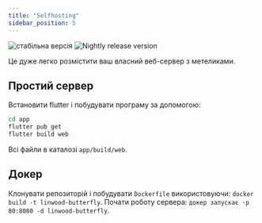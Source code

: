```yaml
---
title: "Selfhosting"
sidebar_position: 5
---
```


![стабільна версія](https://img.shields.io/badge/dynamic/yaml?color=c4840d&label=Stable&query=%24.version&url=https%3A%2F%2Fraw.githubusercontent.com%2FLinwoodCloud%2Fbutterfly%2Fstable%2Fapp%2Fpubspec.yaml&style=for-the-badge) ![Nightly release version](https://img.shields.io/badge/dynamic/yaml?color=f7d28c&label=Nightly&query=%24.version&url=https%3A%2F%2Fraw.githubusercontent.com%2FLinwoodCloud%2Fbutterfly%2Fnightly%2Fapp%2Fpubspec.yaml&style=for-the-badge)

Це дуже легко розмістити ваш власний веб-сервер з метеликами.

## Простий сервер

Встановити flutter і побудувати програму за допомогою:

```bash
cd app
flutter pub get
flutter build web
```

Всі файли в каталозі `app/build/web`.

## Докер

Клонувати репозиторій і побудувати `Dockerfile` використовуючи: `docker build -t linwood-butterfly`. Почати роботу сервера: `докер запускає -p 80:8080 -d linwood-butterfly`.

